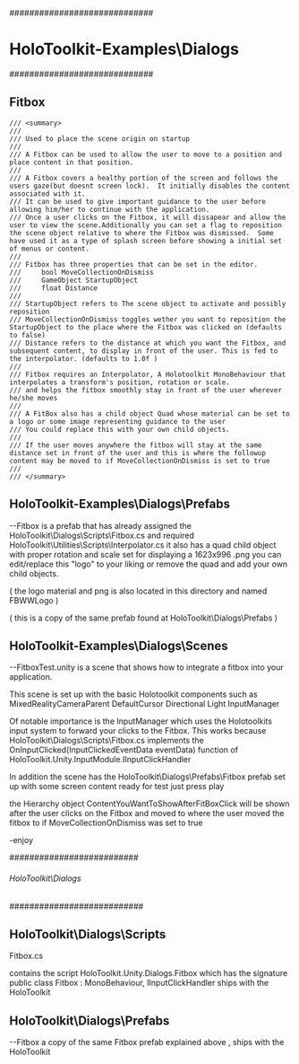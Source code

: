 #############################
# HoloToolkit-Examples\Dialogs
#############################

Fitbox
-------

    /// <summary>
    /// 
    /// Used to place the scene origin on startup
    /// 
    /// A Fitbox can be used to allow the user to move to a position and place content in that position.
    /// 
    /// A Fitbox covers a healthy portion of the screen and follows the users gaze(but doesnt screen lock).  It initially disables the content associated with it.
    /// It can be used to give important guidance to the user before allowing him/her to continue with the application.
    /// Once a user clicks on the Fitbox, it will dissapear and allow the user to view the scene.Additionally you can set a flag to reposition the scene object relative to where the Fitbox was dismissed.  Some have used it as a type of splash screen before showing a initial set of menus or content.
    /// 
    /// Fitbox has three properties that can be set in the editor.
    ///     bool MoveCollectionOnDismiss
    ///     GameObject StartupObject
    ///     float Distance 
    ///     
    /// StartupObject refers to The scene object to activate and possibly reposition
    /// MoveCollectionOnDismiss toggles wether you want to reposition the StartupObject to the place where the Fitbox was clicked on (defaults to false) 
    /// Distance refers to the distance at which you want the Fitbox, and subsequent content, to display in front of the user. This is fed to the interpolator. (defaults to 1.0f )
    /// 
    /// Fitbox requires an Interpolator, A Holotoolkit MonoBehaviour that interpolates a transform's position, rotation or scale.
    /// and helps the fitbox smoothly stay in front of the user wherever he/she moves
    /// 
    /// A FitBox also has a child object Quad whose material can be set to a logo or some image representing guidance to the user
    /// You could replace this with your own child objects.
    /// 
    /// If the user moves anywhere the fitbox will stay at the same distance set in front of the user and this is where the followup content may be moved to if MoveCollectionOnDismiss is set to true
    ///
    /// </summary>


HoloToolkit-Examples\Dialogs\Prefabs
------------------------------------

--Fitbox
is a prefab that has already assigned the HoloToolkit\Dialogs\Scripts\Fitbox.cs and required HoloToolkit\Utilities\Scripts\Interpolator.cs
it also has a quad child object with proper rotation and scale set for displaying a 1623x996 .png  you can edit/replace this "logo" to your liking or 
remove the quad and add your own child objects.

( the logo material and png is also located in this directory and named FBWWLogo )

( this is a copy of the same prefab found at HoloToolkit\Dialogs\Prefabs )


HoloToolkit-Examples\Dialogs\Scenes
------------------------------------

--FitboxTest.unity
is a scene that shows how to integrate a fitbox into your application.

This scene is set up with the basic Holotoolkit components such as 
MixedRealityCameraParent
DefaultCursor
Directional Light
InputManager


Of notable importance is the InputManager which uses the Holotoolkits input system to forward your clicks to the Fitbox.
This works because HoloToolkit\Dialogs\Scripts\Fitbox.cs implements the OnInputClicked(InputClickedEventData eventData)  function of 
HoloToolkit.Unity.InputModule.IInputClickHandler


In addition the scene has the HoloToolkit\Dialogs\Prefabs\Fitbox prefab set up with some screen content ready for test
just press play

the Hierarchy object ContentYouWantToShowAfterFitBoxClick will be shown after the user clicks on the Fitbox and moved to where the user moved the fitbox to if MoveCollectionOnDismiss was set to true

-enjoy




##########################
###### HoloToolkit\Dialogs
###########################

HoloToolkit\Dialogs\Scripts
----------------------------
Fitbox.cs

contains the script HoloToolkit.Unity.Dialogs.Fitbox which has the signature 
public class Fitbox : MonoBehaviour, IInputClickHandler
ships with the HoloToolkit


HoloToolkit\Dialogs\Prefabs
---------------------------
--Fitbox
a copy of the same Fitbox prefab explained above , 
ships with the HoloToolkit

